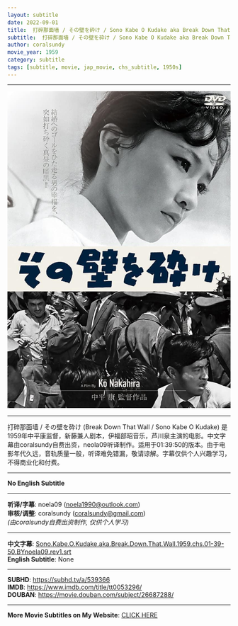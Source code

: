 ```yaml
---
layout: subtitle
date: 2022-09-01
title:  打碎那面墙 / その壁を砕け / Sono Kabe O Kudake aka Break Down That Wall 1959 Subtitle (Chinese)
subtitle:  打碎那面墙 / その壁を砕け / Sono Kabe O Kudake aka Break Down That Wall 1959 Subtitle (Chinese)
author: coralsundy
movie_year: 1959
category: subtitle
tags: [subtitle, movie, jap_movie, chs_subtitle, 1950s]
---
```


------

<img src="../assets/tt0053296.jpg" alt="tt0053296_cover_art" />

------

打碎那面墙 / その壁を砕け (Break Down That Wall / Sono Kabe O Kudake) 是1959年中平康监督，新藤兼人剧本，伊福部昭音乐，芦川泉主演的电影。中文字幕由coralsundy自费出资，neola09听译制作。适用于01:39:50的版本。由于电影年代久远，音轨质量一般，听译难免错漏，敬请谅解。字幕仅供个人兴趣学习，不得商业化和付费。

------

**No English Subtitle**

------

**听译/字幕**: noela09 (noela1990@outlook.com)<br>
**审核/调整**: coralsundy (coralsundy@gmail.com)<br>
*(由coralsundy自费出资制作, 仅供个人学习)*

------

**中文字幕**: [Sono.Kabe.O.Kudake.aka.Break.Down.That.Wall.1959.chs.01-39-50.BYnoela09.rev1.srt](../subtitles/Sono.Kabe.O.Kudake.aka.Break.Down.That.Wall.1959.chs.01-39-50.BYnoela09.rev1.srt)<br>
**English Subtitle**: None

------

**SUBHD**: <https://subhd.tv/a/539366><br>
**IMDB**: <https://www.imdb.com/title/tt0053296/><br>
**DOUBAN**: <https://movie.douban.com/subject/26687288/>

------

**More Movie Subtitles on My Website**: <a href='{% post_url 2021-01-10-subtitles-summary-list %}'>CLICK HERE</a>


